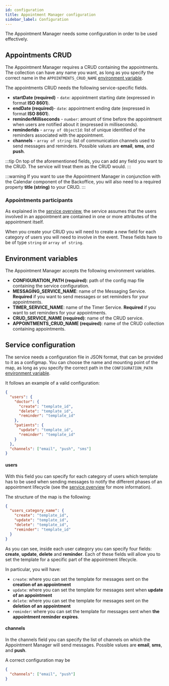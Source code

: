 ```yaml
---
id: configuration
title: Appointment Manager configuration
sidebar_label: Configuration
---
```

The Appointment Manager needs some configuration in order to be used effectively.

## Appointments CRUD

The Appointment Manager requires a CRUD containing the appointments. The collection can have any name you want, as long as you specify
the correct name in the `APPOINTMENTS_CRUD_NAME` [environment variable](#environment-variables).

The appointments CRUD needs the following service-specific fields.

- **startDate (required)** - `date`: appointment starting date (expressed in format **ISO 8601**).
- **endDate (required)**- `date`: appointment ending date (expressed in format **ISO 8601**).
- **reminderMilliseconds** - `number`: amount of time before the appointment when users are notified about it (expressed in milliseconds).
- **reminderIds** - `array of ObjectId`: list of unique identified of the reminders associated with the appointment.
- **channels** - `array of string`: list of communication channels used to send messages and reminders. Possible values are **email**, **sms**, and **push**.

:::tip
On top of the aforementioned fields, you can add any field you want to the CRUD. The service will treat them as the CRUD would.
:::

:::warning
If you want to use the Appointment Manager in conjunction with the Calendar component of the Backoffice, you will also need to
a required property **title (string)** to your CRUD.
:::

### Appointments participants

As explained in the [service overview](overview.md), the service assumes that the users involved in an appointment are
contained in one or more attributes of the appointment itself.

When you create your CRUD you will need to create a new field for each category of users you will need to involve in the
event. These fields have to be of type `string` or `array of string`.

## Environment variables

The Appointment Manager accepts the following environment variables.

- **CONFIGURATION_PATH (required)**: path of the config map file containing the service configuration.
- **MESSAGING_SERVICE_NAME**: name of the Messaging Service. **Required** if you want to send messages or set reminders for your appointments.
- **TIMER_SERVICE_NAME**: name of the Timer Service. **Required** if you want to set reminders for your appointments.
- **CRUD_SERVICE_NAME (required)**: name of the CRUD service.
- **APPOINTMENTS_CRUD_NAME (required)**: name of the CRUD collection containing appointments.

## Service configuration

The service needs a configuration file in JSON format, that can be provided to it as a configmap. You can choose the
name and mounting point of the map, as long as you specify the correct path in the `CONFIGURATION_PATH` [environment variable](#environment-variables).

It follows an example of a valid configuration:

```json
{
  "users": {
    "doctor": {
      "create": "template_id",
      "delete": "template_id",
      "reminder": "template_id"
    },
    "patients": {
      "update": "template_id",
      "reminder": "template_id"
    }
  },
  "channels": ["email", "push", "sms"]
}
```

#### users

With this field you can specify for each category of users which template has to be used when sending messages to notify the different 
phases of an appointment lifecycle (see the [service overview](overview.md) for more information).

The structure of the map is the following:

```json
{
  "users_category_name": {
    "create": "template_id",
    "update": "template_id",
    "delete": "template_id",
    "reminder": "template_id"
  }
}
```

As you can see, inside each user category you can specify four fields: **create**, **update**, **delete** and **reminder**. 
Each of these fields will allow you to set the template for a specific part of the appointment lifecycle. 

In particular, you will have:

- `create`: where you can set the template for messages sent on the **creation of an appointment**
- `update`: where you can set the template for messages sent when **update of an appointment**
- `delete`: where you can set the template for messages sent on the **deletion of an appointment**
- `reminder`: where you can set the template for messages sent when **the appointment reminder expires**. 

#### channels

In the channels field you can specify the list of channels on which the Appointment Manager will send messages. Possible
values are **email**, **sms**, and **push**.

A correct configuration may be

```json
{
  "channels": ["email", "push"]
}
```
